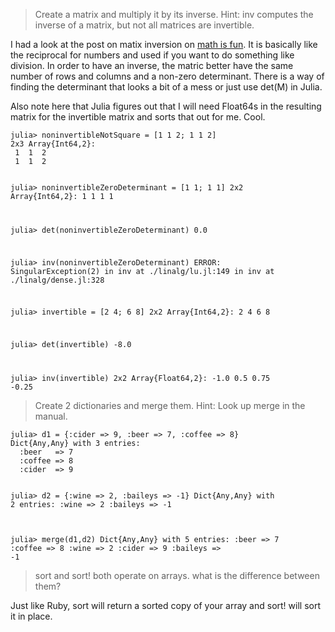 > Create a matrix and multiply it by its inverse. Hint: inv computes the inverse of a matrix, but not all matrices are invertible.

I had a look at the post on matix inversion on [math is fun](https://www.mathsisfun.com/algebra/matrix-inverse.html). It is basically like the reciprocal for numbers and used if you want to do something like division. In order to have an inverse, the matric better have the same number of rows and columns and a non-zero determinant. There is a way of finding the determinant that looks a bit of a mess or just use det(M) in Julia.

Also note here that Julia figures out that I will need Float64s in the resulting matrix for the invertible matrix and sorts that out for me. Cool.

<p><code>julia> noninvertibleNotSquare = [1 1 2; 1 1 2]
2x3 Array{Int64,2}:
 1  1  2
 1  1  2

julia> noninvertibleZeroDeterminant = [1 1; 1 1]
2x2 Array{Int64,2}:
 1  1
 1  1

julia> det(noninvertibleZeroDeterminant)
0.0

julia> inv(noninvertibleZeroDeterminant)
ERROR: SingularException(2)
 in inv at ./linalg/lu.jl:149
 in inv at ./linalg/dense.jl:328

julia> invertible = [2 4; 6 8]
2x2 Array{Int64,2}:
 2  4
 6  8

julia> det(invertible)
-8.0

julia> inv(invertible)
2x2 Array{Float64,2}:
 -1.0    0.5 
  0.75  -0.25</code></p>

> Create 2 dictionaries and merge them. Hint: Look up merge in the manual. 

<p><code>julia> d1 = {:cider => 9, :beer => 7, :coffee => 8}
Dict{Any,Any} with 3 entries:
  :beer   => 7
  :coffee => 8
  :cider  => 9

julia> d2 = {:wine => 2, :baileys => -1}
Dict{Any,Any} with 2 entries:
  :wine    => 2
  :baileys => -1

julia> merge(d1,d2)
Dict{Any,Any} with 5 entries:
  :beer    => 7 :coffee  => 8
  :wine    => 2
  :cider   => 9
  :baileys => -1</code></p>

> sort and sort! both operate on arrays. what is the difference between them?

Just like Ruby, sort will return a sorted copy of your array and sort! will sort it in place.
